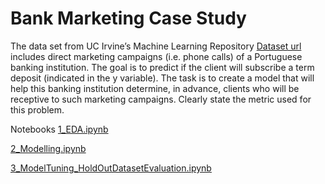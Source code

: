 # Bank Marketing Case Study

The data set from UC Irvine’s Machine Learning Repository [Dataset url](https://archive.ics.uci.edu/ml/datasets/Bank+Marketing) includes direct marketing campaigns (i.e. phone calls) of a Portuguese banking institution. The goal is to predict if the client will subscribe a term deposit (indicated in the y variable). The task is to create a model that will help this banking institution determine, in advance, clients who will be receptive to such marketing campaigns. Clearly state the metric used for this problem.


Notebooks
[1_EDA.ipynb](https://github.com/Birinder1469/BankMarketing_CaseStudy/blob/main/1_EDA.ipynb)

[2_Modelling.ipynb](https://github.com/Birinder1469/BankMarketing_CaseStudy/blob/main/2_Modelling.ipynb)

[3_ModelTuning_HoldOutDatasetEvaluation.ipynb](https://github.com/Birinder1469/BankMarketing_CaseStudy/blob/main/3_ModelTuning_HoldOutDatasetEvaluation.ipynb)